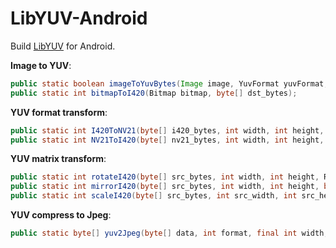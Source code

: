 # LibYUV-Android
Build [LibYUV][1] for Android.


[1]: https://chromium.googlesource.com/libyuv/libyuv



**Image to YUV**:

```java
public static boolean imageToYuvBytes(Image image, YuvFormat yuvFormat, byte[] yuv_bytes);
public static int bitmapToI420(Bitmap bitmap, byte[] dst_bytes);
```

**YUV format transform**:

```java
public static int I420ToNV21(byte[] i420_bytes, int width, int height, byte[] dst_bytes);
public static int NV21ToI420(byte[] nv21_bytes, int width, int height, byte[] dst_bytes);
```

**YUV matrix transform**:

```java
public static int rotateI420(byte[] src_bytes, int width, int height, RotateMode mode, byte[] dst_bytes);
public static int mirrorI420(byte[] src_bytes, int width, int height, byte[] dst_bytes);
public static int scaleI420(byte[] src_bytes, int src_width, int src_height, int dst_width, int dst_height, FilterMode filter_mode, byte[] dst_bytes);
```

**YUV compress to Jpeg**:

```java
public static byte[] yuv2Jpeg(byte[] data, int format, final int width, final int height, Rect cropRect);
```

